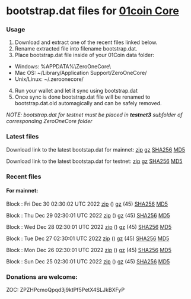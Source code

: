# bootstrap.dat files for [01coin Core](https://01coin.io)

### Usage

1. Download and extract one of the recent files linked below.
2. Rename extracted file into filename bootstrap.dat.
3. Place bootstrap.dat file inside of your 01Coin data folder:
 - Windows: %APPDATA%\ZeroOneCore\
 - Mac OS: ~/Library/Application Support/ZeroOneCore/
 - Unix/Linux: ~/.zeroonecore/
4. Run your wallet and let it sync using bootstrap.dat
5. Once sync is done bootstrap.dat file will be renamed to bootstrap.dat.old automagically and can be safely removed.

_NOTE: bootstrap.dat for testnet must be placed in **testnet3** subfolder of corresponding ZeroOneCore folder_

### Latest files
Download link to the latest bootstap.dat for mainnet: [zip](https://files.01coin.io/mainnet/bootstrap.dat.zip) [gz](https://files.01coin.io/mainnet/bootstrap.dat.tar.gz) [SHA256](https://files.01coin.io/mainnet/sha256.txt) [MD5](https://files.01coin.io/mainnet/md5.txt)

Download link to the latest bootstap.dat for testnet: [zip](https://files.01coin.io/testnet/bootstrap.dat.zip) [gz](https://files.01coin.io/testnet/bootstrap.dat.tar.gz) [SHA256](https://files.01coin.io/testnet/sha256.txt) [MD5](https://files.01coin.io/testnet/md5.txt)

### Recent files

#### For mainnet:

Block : Fri Dec 30 02:30:02 UTC 2022 [zip](https://files.01coin.io/mainnet/2022-12-30/bootstrap.dat.zip) () [gz](https://files.01coin.io/mainnet/2022-12-30/bootstrap.dat.tar.gz) (45) [SHA256](https://files.01coin.io/mainnet/2022-12-30/sha256.txt) [MD5](https://files.01coin.io/mainnet/2022-12-30/md5.txt)

Block : Thu Dec 29 02:30:01 UTC 2022 [zip](https://files.01coin.io/mainnet/2022-12-29/bootstrap.dat.zip) () [gz](https://files.01coin.io/mainnet/2022-12-29/bootstrap.dat.tar.gz) (45) [SHA256](https://files.01coin.io/mainnet/2022-12-29/sha256.txt) [MD5](https://files.01coin.io/mainnet/2022-12-29/md5.txt)

Block : Wed Dec 28 02:30:01 UTC 2022 [zip](https://files.01coin.io/mainnet/2022-12-28/bootstrap.dat.zip) () [gz](https://files.01coin.io/mainnet/2022-12-28/bootstrap.dat.tar.gz) (45) [SHA256](https://files.01coin.io/mainnet/2022-12-28/sha256.txt) [MD5](https://files.01coin.io/mainnet/2022-12-28/md5.txt)

Block : Tue Dec 27 02:30:01 UTC 2022 [zip](https://files.01coin.io/mainnet/2022-12-27/bootstrap.dat.zip) () [gz](https://files.01coin.io/mainnet/2022-12-27/bootstrap.dat.tar.gz) (45) [SHA256](https://files.01coin.io/mainnet/2022-12-27/sha256.txt) [MD5](https://files.01coin.io/mainnet/2022-12-27/md5.txt)

Block : Mon Dec 26 02:30:01 UTC 2022 [zip](https://files.01coin.io/mainnet/2022-12-26/bootstrap.dat.zip) () [gz](https://files.01coin.io/mainnet/2022-12-26/bootstrap.dat.tar.gz) (45) [SHA256](https://files.01coin.io/mainnet/2022-12-26/sha256.txt) [MD5](https://files.01coin.io/mainnet/2022-12-26/md5.txt)

Block : Sun Dec 25 02:30:01 UTC 2022 [zip](https://files.01coin.io/mainnet/2022-12-25/bootstrap.dat.zip) () [gz](https://files.01coin.io/mainnet/2022-12-25/bootstrap.dat.tar.gz) (45) [SHA256](https://files.01coin.io/mainnet/2022-12-25/sha256.txt) [MD5](https://files.01coin.io/mainnet/2022-12-25/md5.txt)


### Donations are welcome:

ZOC: ZPZHPcmoQpqd3j9ktPf5PetX4SLJkBXFyP
